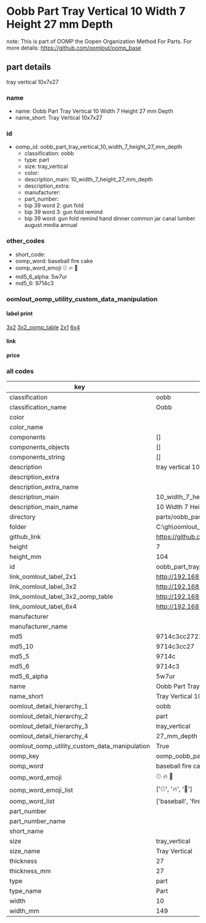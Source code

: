 # Oobb Part Tray Vertical 10 Width 7 Height 27 mm Depth  

note: This is part of OOMP the Oopen Organization Method For Parts. For more details: https://github.com/oomlout/oomp_base

##  part details
  



tray vertical 10x7x27



### name
* name: Oobb Part Tray Vertical 10 Width 7 Height 27 mm Depth
* name_short: Tray Vertical 10x7x27 
### id
* oomp_id: oobb_part_tray_vertical_10_width_7_height_27_mm_depth
  * classification: oobb
  * type: part
  * size: tray_vertical
  * color: 
  * description_main: 10_width_7_height_27_mm_depth
  * description_extra: 
  * manufacturer: 
  * part_number: 
  * bip 39 word 2: gun fold
  * bip 39 word 3: gun fold remind
  * bip 39 word: gun fold remind hand dinner common jar canal lumber august media annual

### other_codes
* short_code: 
* oomp_word: baseball fire cake
* oomp_word_emoji :baseball: :fire: :cake:
* md5_6_alpha: 5w7ur
* md5_6: 9714c3






### oomlout_oomp_utility_custom_data_manipulation
#### label print
[3x2](http://192.168.1.245:1112/?label=oomp%205w7ur)
[3x2_oomp_table](http://192.168.1.108:1112/?label=oomp%205w7ur)
[2x1](http://192.168.1.242:1112/?label=oomp%205w7ur)
[6x4](http://192.168.1.55:1112/?label=oomp%205w7ur)    

#### link

                              

#### price







### all codes 
| key | value |  
| --- | --- |  
| classification | oobb |  
| classification_name | Oobb |  
| color |  |  
| color_name |  |  
| components | [] |  
| components_objects | [] |  
| components_string | [] |  
| description | tray vertical 10x7x27 |  
| description_extra |  |  
| description_extra_name |  |  
| description_main | 10_width_7_height_27_mm_depth |  
| description_main_name | 10 Width 7 Height 27 mm Depth |  
| directory | parts/oobb_part_tray_vertical_10_width_7_height_27_mm_depth |  
| folder | C:\gh\oomlout_oobb_version_4_generated_parts\parts\oobb_part_tray_vertical_10_width_7_height_27_mm_depth |  
| github_link | https://github.com/oomlout/oomlout_oomp_part_src/tree/main/parts/oobb_part_tray_vertical_10_width_7_height_27_mm_depth |  
| height | 7 |  
| height_mm | 104 |  
| id | oobb_part_tray_vertical_10_width_7_height_27_mm_depth |  
| link_oomlout_label_2x1 | http://192.168.1.242:1112/?label=oomp%205w7ur |  
| link_oomlout_label_3x2 | http://192.168.1.245:1112/?label=oomp%205w7ur |  
| link_oomlout_label_3x2_oomp_table | http://192.168.1.108:1112/?label=oomp%205w7ur |  
| link_oomlout_label_6x4 | http://192.168.1.55:1112/?label=oomp%205w7ur |  
| manufacturer |  |  
| manufacturer_name |  |  
| md5 | 9714c3cc27210ee8b99f268d6b96a33f |  
| md5_10 | 9714c3cc27 |  
| md5_5 | 9714c |  
| md5_6 | 9714c3 |  
| md5_6_alpha | 5w7ur |  
| name | Oobb Part Tray Vertical 10 Width 7 Height 27 mm Depth |  
| name_short | Tray Vertical 10x7x27  |  
| oomlout_detail_hierarchy_1 | oobb |  
| oomlout_detail_hierarchy_2 | part |  
| oomlout_detail_hierarchy_3 | tray_vertical |  
| oomlout_detail_hierarchy_4 | 27_mm_depth |  
| oomlout_oomp_utility_custom_data_manipulation | True |  
| oomp_key | oomp_oobb_part_tray_vertical_10_width_7_height_27_mm_depth |  
| oomp_word | baseball fire cake |  
| oomp_word_emoji | :baseball: :fire: :cake: |  
| oomp_word_emoji_list | [':baseball:', ':fire:', ':cake:'] |  
| oomp_word_list | ['baseball', 'fire', 'cake'] |  
| part_number |  |  
| part_number_name |  |  
| short_name |  |  
| size | tray_vertical |  
| size_name | Tray Vertical |  
| thickness | 27 |  
| thickness_mm | 27 |  
| type | part |  
| type_name | Part |  
| width | 10 |  
| width_mm | 149 |  
